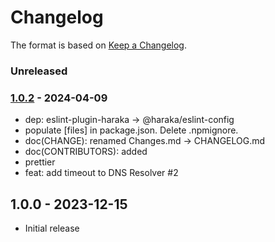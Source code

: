 # Changelog

The format is based on [Keep a Changelog](https://keepachangelog.com/).

### Unreleased

### [1.0.2] - 2024-04-09

- dep: eslint-plugin-haraka -> @haraka/eslint-config
- populate [files] in package.json. Delete .npmignore.
- doc(CHANGE): renamed Changes.md -> CHANGELOG.md
- doc(CONTRIBUTORS): added
- prettier
- feat: add timeout to DNS Resolver #2

## 1.0.0 - 2023-12-15

- Initial release

[1.0.1]: https://github.com/haraka/haraka-plugin-dns-list/releases/tag/1.0.1
[1.0.2]: https://github.com/haraka/haraka-plugin-dns-list/releases/tag/1.0.2
